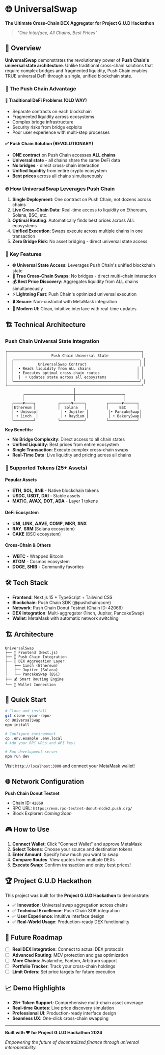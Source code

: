 # 🌐 UniversalSwap

**The Ultimate Cross-Chain DEX Aggregator for Project G.U.D Hackathon**

> *"One Interface, All Chains, Best Prices"*

## 🚀 Overview

**UniversalSwap** demonstrates the revolutionary power of **Push Chain's universal state architecture**. Unlike traditional cross-chain solutions that require complex bridges and fragmented liquidity, Push Chain enables TRUE universal DeFi through a single, unified blockchain state.

### 🌟 The Push Chain Advantage

#### 🚫 **Traditional DeFi Problems (OLD WAY)**
- Separate contracts on each blockchain
- Fragmented liquidity across ecosystems  
- Complex bridge infrastructure
- Security risks from bridge exploits
- Poor user experience with multi-step processes

#### ✅ **Push Chain Solution (REVOLUTIONARY)**
- **ONE contract** on Push Chain accesses **ALL chains**
- **Universal state** - all chains share the same DeFi data
- **No bridges** - direct cross-chain interaction
- **Unified liquidity** from entire crypto ecosystem
- **Best prices** across all chains simultaneously

### 🔥 How UniversalSwap Leverages Push Chain

1. **Single Deployment**: One contract on Push Chain, not dozens across chains
2. **Live Cross-Chain Data**: Real-time access to liquidity on Ethereum, Solana, BSC, etc.
3. **Optimal Routing**: Automatically finds best prices across ALL ecosystems
4. **Unified Execution**: Swaps execute across multiple chains in one transaction
5. **Zero Bridge Risk**: No asset bridging - direct universal state access

### 🎯 Key Features

- **🌐 Universal State Access**: Leverages Push Chain's unified blockchain state
- **🔄 True Cross-Chain Swaps**: No bridges - direct multi-chain interaction  
- **💰 Best Price Discovery**: Aggregates liquidity from ALL chains simultaneously
- **⚡ Lightning Fast**: Push Chain's optimized universal execution
- **🔒 Secure**: Non-custodial with MetaMask integration
- **🎨 Modern UI**: Clean, intuitive interface with real-time updates

## 🏗️ Technical Architecture

### Push Chain Universal State Integration

```
┌─────────────────────────────────────────────────────────────┐
│                    Push Chain Universal State               │
│  ┌─────────────────────────────────────────────────────────┐ │
│  │           UniversalSwap Contract                        │ │
│  │  • Reads liquidity from ALL chains                     │ │
│  │  • Executes optimal cross-chain routes                 │ │
│  │  │  • Updates state across all ecosystems              │ │
│  └─────────────────────────────────────────────────────────┘ │
└─────────────────────────────────────────────────────────────┘
                               │
        ┌──────────────────────┼──────────────────────┐
        │                      │                      │
   ┌────▼────┐          ┌─────▼─────┐         ┌──────▼──────┐
   │Ethereum │          │  Solana   │         │     BSC     │
   │ • Uniswap│          │ • Jupiter │         │• PancakeSwap│
   │ • 1inch  │          │ • Raydium │         │ • BakerySwap│
   └─────────┘          └───────────┘         └─────────────┘
```

**Key Benefits:**
- **No Bridge Complexity**: Direct access to all chain states
- **Unified Liquidity**: Best prices from entire ecosystem  
- **Single Transaction**: Execute complex cross-chain swaps
- **Real-Time Data**: Live liquidity and pricing across all chains

### 🌟 Supported Tokens (25+ Assets)

#### **Popular Assets**
- **ETH**, **SOL**, **BNB** - Native blockchain tokens
- **USDC**, **USDT**, **DAI** - Stable assets
- **MATIC**, **AVAX**, **DOT**, **ADA** - Layer 1 tokens

#### **DeFi Ecosystem**
- **UNI**, **LINK**, **AAVE**, **COMP**, **MKR**, **SNX**
- **RAY**, **SRM** (Solana ecosystem)
- **CAKE** (BSC ecosystem)

#### **Cross-Chain & Others**
- **WBTC** - Wrapped Bitcoin
- **ATOM** - Cosmos ecosystem
- **DOGE**, **SHIB** - Community favorites

## 🛠️ Tech Stack

- **Frontend**: Next.js 15 + TypeScript + Tailwind CSS
- **Blockchain**: Push Chain SDK (@pushchain/core)
- **Network**: Push Chain Donut Testnet (Chain ID: 42069)
- **DEX Integration**: Multi-aggregator (1inch, Jupiter, PancakeSwap)
- **Wallet**: MetaMask with automatic network switching

## 🏗️ Architecture

```
UniversalSwap
├── 🎨 Frontend (Next.js)
├── 🔗 Push Chain Integration
├── 💱 DEX Aggregation Layer
│   ├── 1inch (Ethereum)
│   ├── Jupiter (Solana)
│   └── PancakeSwap (BSC)
├── 💰 Smart Routing Engine
└── 🔐 Wallet Connection
```

## 🚀 Quick Start

```bash
# Clone and install
git clone <your-repo>
cd UniversalSwap
npm install

# Configure environment
cp .env.example .env.local
# Add your RPC URLs and API keys

# Run development server
npm run dev
```

Visit `http://localhost:3000` and connect your MetaMask wallet!

## 🌐 Network Configuration

**Push Chain Donut Testnet**
- Chain ID: `42069`
- RPC URL: `https://evm.rpc-testnet-donut-node2.push.org/`
- Block Explorer: *Coming Soon*

## 🎮 How to Use

1. **Connect Wallet**: Click "Connect Wallet" and approve MetaMask
2. **Select Tokens**: Choose your source and destination tokens
3. **Enter Amount**: Specify how much you want to swap
4. **Compare Routes**: View quotes from multiple DEXs
5. **Execute Swap**: Confirm transaction and enjoy best prices!

## 🏆 Project G.U.D Hackathon

This project was built for the **Project G.U.D Hackathon** to demonstrate:

- ✅ **Innovation**: Universal swap aggregation across chains
- ✅ **Technical Excellence**: Push Chain SDK integration
- ✅ **User Experience**: Intuitive interface design
- ✅ **Real-World Usage**: Production-ready DEX functionality

## 🔮 Future Roadmap

- [ ] **Real DEX Integration**: Connect to actual DEX protocols
- [ ] **Advanced Routing**: MEV protection and gas optimization
- [ ] **More Chains**: Avalanche, Fantom, Arbitrum support
- [ ] **Portfolio Tracker**: Track your cross-chain holdings
- [ ] **Limit Orders**: Set price targets for future execution

## 📈 Demo Highlights

- **25+ Token Support**: Comprehensive multi-chain asset coverage
- **Real-time Quotes**: Live price discovery simulation
- **Professional UI**: Production-ready interface design
- **Seamless UX**: One-click cross-chain swapping

---

**Built with ❤️ for Project G.U.D Hackathon 2024**

*Empowering the future of decentralized finance through universal interoperability.*